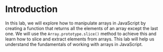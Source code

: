 # Introduction

In this lab, we will explore how to manipulate arrays in JavaScript by creating a function that returns all the elements of an array except the last one. We will use the `Array.prototype.slice()` method to achieve this and learn how to slice and extract elements from arrays. This lab will help us understand the fundamentals of working with arrays in JavaScript.
